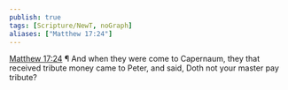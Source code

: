 ```yaml
---
publish: true
tags: [Scripture/NewT, noGraph]
aliases: ["Matthew 17:24"]
---
```

[Matthew 17:24](https://churchofjesuschrist.org/study/scriptures/nt/matt/17?lang=eng&id=p24#p24) ¶ And when they were come to Capernaum, they that received tribute money came to Peter, and said, Doth not your master pay tribute?
